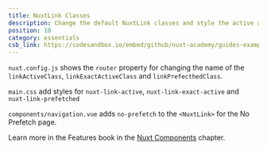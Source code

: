 ```yaml
---
title: NuxtLink Classes
description: Change the default NuxtLink classes and style the active and exact active classes as well as disable prefetch for a specific link
position: 10
category: essentials
csb_link: https://codesandbox.io/embed/github/nuxt-academy/guides-examples/tree/master/03_features/09_components_nuxt-link
---
```


<example-intro></example-intro>

`nuxt.config.js` shows the `router` property for changing the name of the `linkActiveClass`, `linkExactActiveClass` and `linkPrefecthedClass`.

`main.css` add styles for `nuxt-link-active`, `nuxt-link-exact-active` and `nuxt-link-prefetched`

`components/navigation.vue` adds `no-prefetch` to the `<NuxtLink>` for the No Prefetch page.

<base-alert type="next">

Learn more in the Features book in the [Nuxt Components](/guides/features/nuxt-components#link-classes) chapter.

</base-alert>

<code-sandbox :src="csb_link"></code-sandbox>
